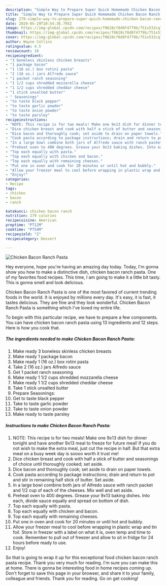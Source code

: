 ```yaml
---
description: "Simple Way to Prepare Super Quick Homemade Chicken Bacon Ranch Pasta"
title: "Simple Way to Prepare Super Quick Homemade Chicken Bacon Ranch Pasta"
slug: 279-simple-way-to-prepare-super-quick-homemade-chicken-bacon-ranch-pasta
date: 2020-05-29T10:54:36.795Z
image: https://img-global.cpcdn.com/recipes/f0628cf8d8f4779b/751x532cq70/chicken-bacon-ranch-pasta-recipe-main-photo.jpg
thumbnail: https://img-global.cpcdn.com/recipes/f0628cf8d8f4779b/751x532cq70/chicken-bacon-ranch-pasta-recipe-main-photo.jpg
cover: https://img-global.cpcdn.com/recipes/f0628cf8d8f4779b/751x532cq70/chicken-bacon-ranch-pasta-recipe-main-photo.jpg
author: Wayne Collins
ratingvalue: 4.5
reviewcount: 10
recipeingredient:
- "3 boneless skinless chicken breasts"
- "1 package bacon"
- "1 (16 oz.) box rotini pasta"
- "2 (16 oz.) jars Alfredo sauce"
- "1 packet ranch seasoning"
- "1 1/2 cups shredded mozzarella cheese"
- "1 1/2 cups shredded cheddar cheese"
- "1 stick unsalted butter"
- " Seasonings"
- "to taste black pepper"
- "to taste garlic powder"
- "to taste onion powder"
- "to taste parsley"
recipeinstructions:
- "NOTE: This recipe is for two meals! Make one 9x13 dish for dinner tonight and have another 9x13 meal to freeze for future meal! If you do not wish to make the extra meal, just cut the recipe in half. But that extra meal on a busy week day is soooo worth it trust me!"
- "Dice chicken breast and cook with half a stick of butter and seasonings of choice until thoroughly cooked; set aside."
- "Dice bacon and thoroughly cook; set aside to drain on paper towels."
- "Cook pasta according to package instructions; drain and return to pot and stir in remaining half stick of butter. Set aside."
- "In a large bowl combine both jars of Alfredo sauce with ranch packet and 1/2 cup of each of the cheeses. Mix well and set aside."
- "Preheat oven to 400 degrees. Grease your 9x13 baking dishes. Into each, divide sauce equally and spread on bottom of dish."
- "Top each equally with pasta."
- "Top each equally with chicken and bacon."
- "Top each equally with remaining cheeses."
- "Put one in oven and cook for 20 minutes or until hot and bubbly."
- "Allow your freezer meal to cool before wrapping in plastic wrap and tin foil. Store in freezer with a label on what it is, oven temp and time to cook. Remember to pull out of freezer and allow to sit in fridge for 24 hours before ready to use."
- "Enjoy!"
categories:
- Recipe
tags:
- chicken
- bacon
- ranch

katakunci: chicken bacon ranch 
nutrition: 279 calories
recipecuisine: American
preptime: "PT12M"
cooktime: "PT54M"
recipeyield: "2"
recipecategory: Dessert

---
```



![Chicken Bacon Ranch Pasta](https://img-global.cpcdn.com/recipes/f0628cf8d8f4779b/751x532cq70/chicken-bacon-ranch-pasta-recipe-main-photo.jpg)

Hey everyone, hope you're having an amazing day today. Today, I'm gonna show you how to make a distinctive dish, chicken bacon ranch pasta. One of my favorites food recipes. This time, I am going to make it a little bit tasty. This is gonna smell and look delicious.

Chicken Bacon Ranch Pasta is one of the most favored of current trending foods in the world. It is enjoyed by millions every day. It's easy, it is fast, it tastes delicious. They are fine and they look wonderful. Chicken Bacon Ranch Pasta is something which I've loved my entire life.




To begin with this particular recipe, we have to prepare a few components. You can have chicken bacon ranch pasta using 13 ingredients and 12 steps. Here is how you cook that.

<!--inarticleads1-->

##### The ingredients needed to make Chicken Bacon Ranch Pasta:

1. Make ready 3 boneless skinless chicken breasts
1. Make ready 1 package bacon
1. Make ready 1 (16 oz.) box rotini pasta
1. Take 2 (16 oz.) jars Alfredo sauce
1. Get 1 packet ranch seasoning
1. Make ready 1 1/2 cups shredded mozzarella cheese
1. Make ready 1 1/2 cups shredded cheddar cheese
1. Take 1 stick unsalted butter
1. Prepare  Seasonings:
1. Get to taste black pepper
1. Take to taste garlic powder
1. Take to taste onion powder
1. Make ready to taste parsley




<!--inarticleads2-->

##### Instructions to make Chicken Bacon Ranch Pasta:

1. NOTE: This recipe is for two meals! Make one 9x13 dish for dinner tonight and have another 9x13 meal to freeze for future meal! If you do not wish to make the extra meal, just cut the recipe in half. But that extra meal on a busy week day is soooo worth it trust me!
1. Dice chicken breast and cook with half a stick of butter and seasonings of choice until thoroughly cooked; set aside.
1. Dice bacon and thoroughly cook; set aside to drain on paper towels.
1. Cook pasta according to package instructions; drain and return to pot and stir in remaining half stick of butter. Set aside.
1. In a large bowl combine both jars of Alfredo sauce with ranch packet and 1/2 cup of each of the cheeses. Mix well and set aside.
1. Preheat oven to 400 degrees. Grease your 9x13 baking dishes. Into each, divide sauce equally and spread on bottom of dish.
1. Top each equally with pasta.
1. Top each equally with chicken and bacon.
1. Top each equally with remaining cheeses.
1. Put one in oven and cook for 20 minutes or until hot and bubbly.
1. Allow your freezer meal to cool before wrapping in plastic wrap and tin foil. Store in freezer with a label on what it is, oven temp and time to cook. Remember to pull out of freezer and allow to sit in fridge for 24 hours before ready to use.
1. Enjoy!




So that is going to wrap it up for this exceptional food chicken bacon ranch pasta recipe. Thank you very much for reading. I'm sure you can make this at home. There is gonna be interesting food in home recipes coming up. Don't forget to save this page in your browser, and share it to your family, colleague and friends. Thank you for reading. Go on get cooking!
